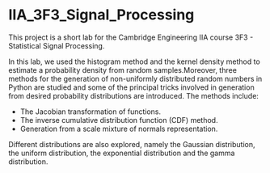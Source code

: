 # IIA_3F3_Signal_Processing

This project is a short lab for the Cambridge Engineering IIA course 3F3 - Statistical Signal Processing. 

In this lab, we used the histogram method and the kernel density method to estimate a probability density from random samples.Moreover, three methods for the generation of non-uniformly distributed random numbers in Python are studied and some of the principal tricks involved in
generation from desired probability distributions are introduced. The methods include:


  * The Jacobian transformation of functions.
  * The inverse cumulative distribution function (CDF) method.
  * Generation from a scale mixture of normals representation.
  
Different distributions are also explored, namely the Gaussian distribution, the uniform distribution, the exponential distribution and the gamma distribution. 
